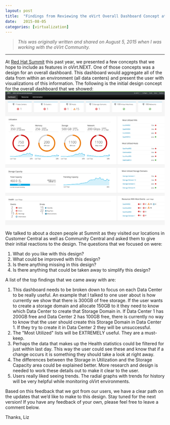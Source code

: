 ```yaml
---
layout: post
title:  "Findings from Reviewing the oVirt Overall Dashboard Concept at Red Hat Summit"
date:   2015-08-05
categories: [virtualization]
---
```


> <em>This was originally written and shared on August 5, 2015 when I was working with the oVirt Community.</em>

---

At [Red Hat Summit](http://www.redhat.com/summit/) this past year, we presented a few concepts that we hope to include as features in oVirt.NEXT. One of those concepts was a design for an overall dashboard. This dashboard would aggregate all of the data from within an environment (all data centers) and present the user with visualizations of this information. The following is the initial design concept for the overall dashboard that we showed:
![Overall Dashboard](https://github.com/lizsurette/lizsurette.github.io/raw/main/static/img/_posts/overall-dashboard.png)

We talked to about a dozen people at Summit as they visited our locations in Customer Central as well as Community Central and asked them to give their initial reactions to the design. The questions that we focused on were:
1. What do you like with this design?
2. What could be improved with this design?
3. Is there anything missing in this design?
4. Is there anything that could be taken away to simplify this design?

A list of the top findings that we came away with are:
1. This dashboard needs to be broken down to focus on each Data Center to be really useful. An example that I talked to one user about is how currently we show that there is 300GB of free storage. If the user wants to create a storage domain and allocate 150GB to it they need to know which Data Center to create that Storage Domain in. If Data Center 1 has 200GB free and Data Center 2 has 100GB free, there is currently no way to know that the user should create this Storage Domain in Data Center 1. If they try to create it in Data Center 2 they will be unsuccessful.
2. The "Most Utilized" lists will be EXTREMELY useful. They are a must-keep.
3. Perhaps the data that makes up the Health statistics could be filtered for just within last day. This way the user could see these and know that if a change occurs it is something they should take a look at right away.
4. The differences between the Storage in Utilization and the Storage Capacity area could be explained better. More research and design is needed to work these details out to make it clear to the user.
5. Users really liked seeing trends. The radial graphs with trends for history will be very helpful while monitoring oVirt environments.

Based on this feedback that we got from our users, we have a clear path on the updates that we’d like to make to this design. Stay tuned for the next version! If you have any feedback of your own, please feel free to leave a comment below.

Thanks,
Liz
